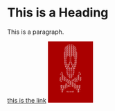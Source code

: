 <!DOCTYPE html>
<html>
<head>
<title>ranit</title>
</head>
<body>

<h1>This is a Heading</h1>
<p>This is a paragraph.</p>
  <a href="https://www.google.com">this is the link</a>
<img src="docs/petya_windows.png" alt="darkload" width="104" height="142">

</body>
</html>
